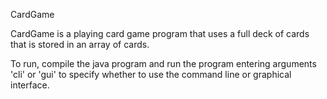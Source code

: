 CardGame

CardGame is a playing card game program that uses a full deck of cards that is stored in an array of
cards. 

To run, compile the java program and run the program entering arguments 'cli' or 'gui' to specify whether
to use the command line or graphical interface. 
